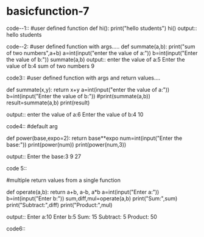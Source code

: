 # basicfunction-7
code--1::
   #user defined function
def hi():
    print("hello students")
hi()
output::       hello students


code--2:
#user defined function with args.....
def summate(a,b):
    print("sum of two numbers",a+b)
a=int(input("enter the value of a:"))
b=int(input("Enter the value of b:"))
summate(a,b)
output::
enter the value of a:5
Enter the value of b:4
sum of two numbers 9


code3::
#user defined function with args and return values....

def summate(x,y):
    return x+y
a=int(input("enter the value of a:"))
b=int(input("Enter the value of b:"))
#print(summate(a,b))
result=summate(a,b)
print(result)


output::
enter the value of a:6
Enter the value of b:4
10


code4::
#default arg

def power(base,expo=2):
    return base**expo
num=int(input("Enter the base:"))
print(power(num))
print(power(num,3))

output::
Enter the base:3
9
27


code 5::

#multiple return values from a single function

def operate(a,b):
    return a+b, a-b, a*b
a=int(input("Enter a:"))
b=int(input("Enter b:"))
sum,diff,mul=operate(a,b)
print("Sum:",sum)
print("Subtract:",diff)
print("Product:",mul)

output::
Enter a:10
Enter b:5
Sum: 15
Subtract: 5
Product: 50

code6::

